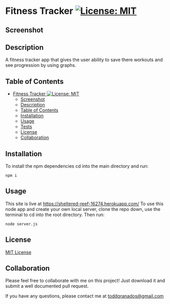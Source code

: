 # Fitness Tracker [![License: MIT](https://img.shields.io/badge/License-MIT-yellow.svg)](https://opensource.org/licenses/MIT)

## Screenshot





## Description

A fitness tracker app that gives the user ability to save there workouts and see progression by using graphs. 


## Table of Contents

- [Fitness Tracker ![License: MIT](https://opensource.org/licenses/MIT)](#fitness-tracker-)
  - [Screenshot](#screenshot)
  - [Description](#description)
  - [Table of Contents](#table-of-contents)
  - [Installation](#installation)
  - [Usage](#usage)
  - [Tests](#tests)
  - [License](#license)
  - [Collaboration](#collaboration)

## Installation

To install the npm dependencies cd into the main directory and run:

```
npm i
```

## Usage

This site is live at 
https://sheltered-reef-16274.herokuapp.com/
To use this node app and create your own local server, clone the repo down, use the terminal to cd into the root directory. Then run:

```
node server.js
```

## License

[MIT License](https://opensource.org/licenses/MIT)

## Collaboration

Please feel free to collaborate with me on this project! Just download it and submit a well documented pull request.

If you have any questions, please contact me at toddgranados@gmail.com

